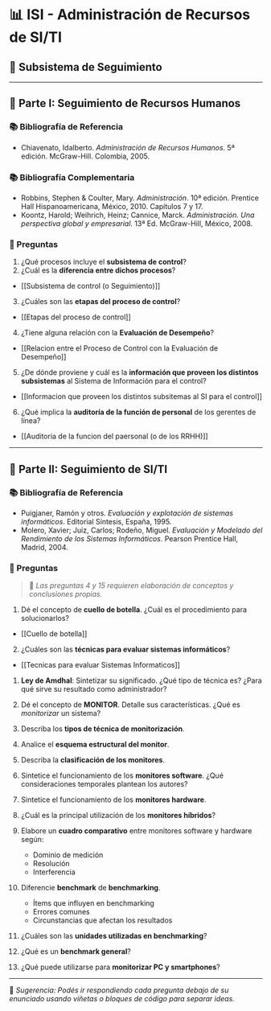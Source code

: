 
# 📊 ISI - Administración de Recursos de SI/TI  
## 📍 Subsistema de Seguimiento

---

## 🧩 Parte I: Seguimiento de Recursos Humanos

### 📚 Bibliografía de Referencia
- Chiavenato, Idalberto. *Administración de Recursos Humanos*. 5ª edición. McGraw-Hill. Colombia, 2005.

### 📚 Bibliografía Complementaria
- Robbins, Stephen & Coulter, Mary. *Administración*. 10ª edición. Prentice Hall Hispanoamericana, México, 2010. Capítulos 7 y 17.  
- Koontz, Harold; Weihrich, Heinz; Cannice, Marck. *Administración. Una perspectiva global y empresarial*. 13ª Ed. McGraw-Hill, México, 2008.


### 📄 Preguntas

1. ¿Qué procesos incluye el **subsistema de control**?
2. ¿Cuál es la **diferencia entre dichos procesos**?
- [[Subsistema de control (o Seguimiento)]]

3. ¿Cuáles son las **etapas del proceso de control**?
- [[Etapas del proceso de control]]

4. ¿Tiene alguna relación con la **Evaluación de Desempeño**?
- [[Relacion entre el Proceso de Control con la Evaluación de Desempeño]]


5. ¿De dónde proviene y cuál es la **información que proveen los distintos subsistemas** al Sistema de Información para el control?
- [[Informacion que proveen los distintos subsitemas al SI para el control]]


6. ¿Qué implica la **auditoría de la función de personal** de los gerentes de línea?
- [[Auditoria de la funcion del paersonal (o de los RRHH)]]

---

## 🧩 Parte II: Seguimiento de SI/TI

### 📚 Bibliografía de Referencia
- Puigjaner, Ramón y otros. *Evaluación y explotación de sistemas informáticos*. Editorial Síntesis, España, 1995.  
- Molero, Xavier; Juiz, Carlos; Rodeño, Miguel. *Evaluación y Modelado del Rendimiento de los Sistemas Informáticos*. Pearson Prentice Hall, Madrid, 2004.

### 📄 Preguntas
> 📌 *Las preguntas 4 y 15 requieren elaboración de conceptos y conclusiones propias.*

1. Dé el concepto de **cuello de botella**. ¿Cuál es el procedimiento para solucionarlos?
- [[Cuello de botella]]


2. ¿Cuáles son las **técnicas para evaluar sistemas informáticos**?
- [[Tecnicas para evaluar Sistemas Informaticos]]


1. **Ley de Amdhal**: Sintetizar su significado. ¿Qué tipo de técnica es? ¿Para qué sirve su resultado como administrador?


2. Dé el concepto de **MONITOR**. Detalle sus características. ¿Qué es *monitorizar* un sistema?


3. Describa los **tipos de técnica de monitorización**.


4. Analice el **esquema estructural del monitor**.



5. Describa la **clasificación de los monitores**.


6. Sintetice el funcionamiento de los **monitores software**. ¿Qué consideraciones temporales plantean los autores?


7. Sintetice el funcionamiento de los **monitores hardware**.


8. ¿Cuál es la principal utilización de los **monitores híbridos**?


9. Elabore un **cuadro comparativo** entre monitores software y hardware según:
    - Dominio de medición  
    - Resolución  
	- Interferencia

10. Diferencie **benchmark** de **benchmarking**.  
    - Ítems que influyen en benchmarking  
    - Errores comunes  
    - Circunstancias que afectan los resultados

11. ¿Cuáles son las **unidades utilizadas en benchmarking**?

12. ¿Qué es un **benchmark general**?

13. ¿Qué puede utilizarse para **monitorizar PC y smartphones**?

---

📝 *Sugerencia: Podés ir respondiendo cada pregunta debajo de su enunciado usando viñetas o bloques de código para separar ideas.*
